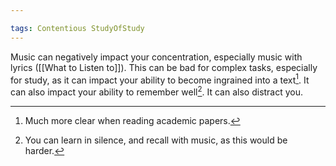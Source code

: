 ```yaml
---

tags: Contentious StudyOfStudy 
---
```


Music can negatively impact your concentration, especially music with lyrics ([[What to Listen to]]). This can be bad for complex tasks, especially for study, as it can impact your ability to become ingrained into a text[^1]. It can also impact your ability to remember well[^2]. It can also distract you.

[^1]: Much more clear when reading academic papers.
[^2]: You can learn in silence, and recall with music, as this would be harder.